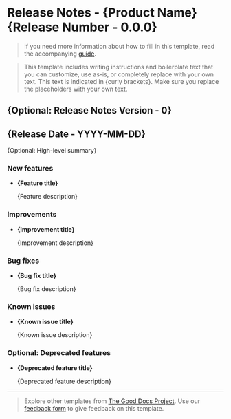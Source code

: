 # Release Notes - {Product Name} {Release Number - 0.0.0}

> If you need more information about how to fill in this template, read the accompanying [guide](./guide-release-notes.md).

> This template includes writing instructions and boilerplate text that you can customize, use as-is, or completely replace with your own text. This text is indicated in {curly brackets}. Make sure you replace the placeholders with your own text.

## {Optional: Release Notes Version - 0}
## {Release Date - YYYY-MM-DD}

{Optional: High-level summary}

### New features

- **{Feature title}**

  {Feature description}

### Improvements

- **{Improvement title}**

  {Improvement description}

### Bug fixes

- **{Bug fix title}**

  {Bug fix description}

### Known issues

- **{Known issue title}**

  {Known issue description}

### Optional: Deprecated features

- **{Deprecated feature title}**

  {Deprecated feature description}

---

> Explore other templates from [The Good Docs Project](https://thegooddocsproject.dev/). Use our [feedback form](https://thegooddocsproject.dev/feedback/?template=Release%20notes) to give feedback on this template.
